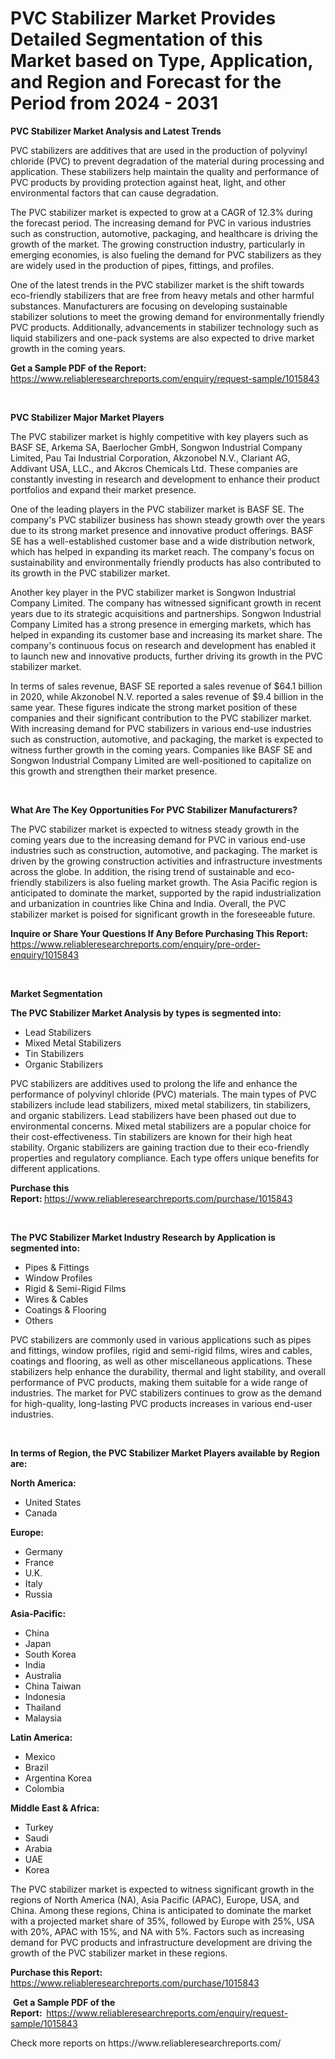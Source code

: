 <p><h1>PVC Stabilizer Market Provides Detailed Segmentation of this Market based on Type, Application, and Region and Forecast for the Period from 2024 - 2031</h1></p><p><strong>PVC Stabilizer Market Analysis and Latest Trends</strong></p>
<p><p>PVC stabilizers are additives that are used in the production of polyvinyl chloride (PVC) to prevent degradation of the material during processing and application. These stabilizers help maintain the quality and performance of PVC products by providing protection against heat, light, and other environmental factors that can cause degradation.</p><p>The PVC stabilizer market is expected to grow at a CAGR of 12.3% during the forecast period. The increasing demand for PVC in various industries such as construction, automotive, packaging, and healthcare is driving the growth of the market. The growing construction industry, particularly in emerging economies, is also fueling the demand for PVC stabilizers as they are widely used in the production of pipes, fittings, and profiles.</p><p>One of the latest trends in the PVC stabilizer market is the shift towards eco-friendly stabilizers that are free from heavy metals and other harmful substances. Manufacturers are focusing on developing sustainable stabilizer solutions to meet the growing demand for environmentally friendly PVC products. Additionally, advancements in stabilizer technology such as liquid stabilizers and one-pack systems are also expected to drive market growth in the coming years.</p></p>
<p><strong>Get a Sample PDF of the Report:&nbsp;</strong> <a href="https://www.reliableresearchreports.com/enquiry/request-sample/1015843">https://www.reliableresearchreports.com/enquiry/request-sample/1015843</a></p>
<p>&nbsp;</p>
<p><strong>PVC Stabilizer Major Market Players</strong></p>
<p><p>The PVC stabilizer market is highly competitive with key players such as BASF SE, Arkema SA, Baerlocher GmbH, Songwon Industrial Company Limited, Pau Tai Industrial Corporation, Akzonobel N.V., Clariant AG, Addivant USA, LLC., and Akcros Chemicals Ltd. These companies are constantly investing in research and development to enhance their product portfolios and expand their market presence.</p><p>One of the leading players in the PVC stabilizer market is BASF SE. The company's PVC stabilizer business has shown steady growth over the years due to its strong market presence and innovative product offerings. BASF SE has a well-established customer base and a wide distribution network, which has helped in expanding its market reach. The company's focus on sustainability and environmentally friendly products has also contributed to its growth in the PVC stabilizer market.</p><p>Another key player in the PVC stabilizer market is Songwon Industrial Company Limited. The company has witnessed significant growth in recent years due to its strategic acquisitions and partnerships. Songwon Industrial Company Limited has a strong presence in emerging markets, which has helped in expanding its customer base and increasing its market share. The company's continuous focus on research and development has enabled it to launch new and innovative products, further driving its growth in the PVC stabilizer market.</p><p>In terms of sales revenue, BASF SE reported a sales revenue of $64.1 billion in 2020, while Akzonobel N.V. reported a sales revenue of $9.4 billion in the same year. These figures indicate the strong market position of these companies and their significant contribution to the PVC stabilizer market. With increasing demand for PVC stabilizers in various end-use industries such as construction, automotive, and packaging, the market is expected to witness further growth in the coming years. Companies like BASF SE and Songwon Industrial Company Limited are well-positioned to capitalize on this growth and strengthen their market presence.</p></p>
<p>&nbsp;</p>
<p><strong>What Are The Key Opportunities For PVC Stabilizer Manufacturers?</strong></p>
<p><p>The PVC stabilizer market is expected to witness steady growth in the coming years due to the increasing demand for PVC in various end-use industries such as construction, automotive, and packaging. The market is driven by the growing construction activities and infrastructure investments across the globe. In addition, the rising trend of sustainable and eco-friendly stabilizers is also fueling market growth. The Asia Pacific region is anticipated to dominate the market, supported by the rapid industrialization and urbanization in countries like China and India. Overall, the PVC stabilizer market is poised for significant growth in the foreseeable future.</p></p>
<p><strong>Inquire or Share Your Questions If Any Before Purchasing This Report:</strong> <a href="https://www.reliableresearchreports.com/enquiry/pre-order-enquiry/1015843">https://www.reliableresearchreports.com/enquiry/pre-order-enquiry/1015843</a></p>
<p>&nbsp;</p>
<p><strong>Market Segmentation</strong></p>
<p><strong>The PVC Stabilizer Market Analysis by types is segmented into:</strong></p>
<p><ul><li>Lead Stabilizers</li><li>Mixed Metal Stabilizers</li><li>Tin Stabilizers</li><li>Organic Stabilizers</li></ul></p>
<p><p>PVC stabilizers are additives used to prolong the life and enhance the performance of polyvinyl chloride (PVC) materials. The main types of PVC stabilizers include lead stabilizers, mixed metal stabilizers, tin stabilizers, and organic stabilizers. Lead stabilizers have been phased out due to environmental concerns. Mixed metal stabilizers are a popular choice for their cost-effectiveness. Tin stabilizers are known for their high heat stability. Organic stabilizers are gaining traction due to their eco-friendly properties and regulatory compliance. Each type offers unique benefits for different applications.</p></p>
<p><strong>Purchase this Report:&nbsp;</strong><a href="https://www.reliableresearchreports.com/purchase/1015843">https://www.reliableresearchreports.com/purchase/1015843</a></p>
<p>&nbsp;</p>
<p><strong>The PVC Stabilizer Market Industry Research by Application is segmented into:</strong></p>
<p><ul><li>Pipes & Fittings</li><li>Window Profiles</li><li>Rigid & Semi-Rigid Films</li><li>Wires & Cables</li><li>Coatings & Flooring</li><li>Others</li></ul></p>
<p><p>PVC stabilizers are commonly used in various applications such as pipes and fittings, window profiles, rigid and semi-rigid films, wires and cables, coatings and flooring, as well as other miscellaneous applications. These stabilizers help enhance the durability, thermal and light stability, and overall performance of PVC products, making them suitable for a wide range of industries. The market for PVC stabilizers continues to grow as the demand for high-quality, long-lasting PVC products increases in various end-user industries.</p></p>
<p>&nbsp;</p>
<p><strong>In terms of Region, the PVC Stabilizer Market Players available by Region are:</strong></p>
<p>
    <p> <strong> North America: </strong>
        <ul>
            <li>United States</li>
            <li>Canada</li>
        </ul>
        </p> 
    <p> <strong> Europe: </strong>
        <ul>
            <li>Germany</li>
            <li>France</li>
            <li>U.K.</li>
            <li>Italy</li>
            <li>Russia</li>
        </ul>
        </p> 
    <p> <strong> Asia-Pacific: </strong>
        <ul>
            <li>China</li>
            <li>Japan</li>
            <li>South Korea</li>
            <li>India</li>
            <li>Australia</li>
            <li>China Taiwan</li>
            <li>Indonesia</li>
            <li>Thailand</li>
            <li>Malaysia</li>
        </ul>
        </p> 
    <p> <strong> Latin America: </strong>
        <ul>
            <li>Mexico</li>
            <li>Brazil</li>
            <li>Argentina Korea</li>
            <li>Colombia</li>
        </ul>
        </p> 
    <p> <strong> Middle East & Africa: </strong>
        <ul>
            <li>Turkey</li>
            <li>Saudi</li>
            <li>Arabia</li>
            <li>UAE</li>
            <li>Korea</li>
        </ul>
    </p>
    </p>
<p><p>The PVC stabilizer market is expected to witness significant growth in the regions of North America (NA), Asia Pacific (APAC), Europe, USA, and China. Among these regions, China is anticipated to dominate the market with a projected market share of 35%, followed by Europe with 25%, USA with 20%, APAC with 15%, and NA with 5%. Factors such as increasing demand for PVC products and infrastructure development are driving the growth of the PVC stabilizer market in these regions.</p></p>
<p><strong>Purchase this Report: </strong><a href="https://www.reliableresearchreports.com/purchase/1015843">https://www.reliableresearchreports.com/purchase/1015843</a></p>
<p>&nbsp;<strong>Get a Sample PDF of the Report:&nbsp;&nbsp;</strong><a href="https://www.reliableresearchreports.com/enquiry/request-sample/1015843">https://www.reliableresearchreports.com/enquiry/request-sample/1015843</a></p>
<p><strong></strong></p>
<p>Check more reports on https://www.reliableresearchreports.com/</p>